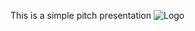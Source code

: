 This is a simple pitch presentation
![Logo](http://spark.apache.org/images/spark-logo-trademark.png)
